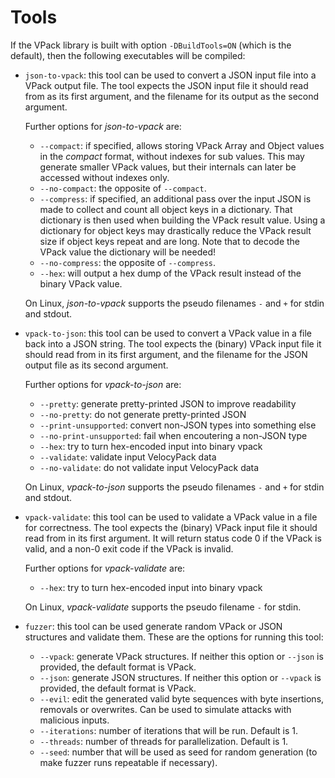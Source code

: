 Tools
=====

If the VPack library is built with option `-DBuildTools=ON` (which is the default), 
then the following executables will be compiled:

* `json-to-vpack`: this tool can be used to convert a JSON input file into a VPack
  output file. The tool expects the JSON input file it should read from as its first 
  argument, and the filename for its output as the second argument.

  Further options for *json-to-vpack* are:
  * `--compact`: if specified, allows storing VPack Array and Object values in the 
    *compact* format, without indexes for sub values. This may generate smaller VPack 
    values, but their internals can later be accessed without indexes only.
  * `--no-compact`: the opposite of `--compact`.
  * `--compress`: if specified, an additional pass over the input JSON is made to
    collect and count all object keys in a dictionary. That dictionary is then used
    when building the VPack result value. Using a dictionary for object keys may
    drastically reduce the VPack result size if object keys repeat and are long.
    Note that to decode the VPack value the dictionary will be needed! 
  * `--no-compress`: the opposite of `--compress`.
  * `--hex`: will output a hex dump of the VPack result instead of the binary VPack
    value.

  On Linux, *json-to-vpack* supports the pseudo filenames `-` and `+` for stdin and
  stdout.

* `vpack-to-json`: this tool can be used to convert a VPack value in a file back into
  a JSON string. The tool expects the (binary) VPack input file it should read from 
  in its first argument, and the filename for the JSON output file as its second argument.

  Further options for *vpack-to-json* are:
  * `--pretty`: generate pretty-printed JSON to improve readability
  * `--no-pretty`: do not generate pretty-printed JSON
  * `--print-unsupported`: convert non-JSON types into something else
  * `--no-print-unsupported`: fail when encoutering a non-JSON type
  * `--hex`: try to turn hex-encoded input into binary vpack
  * `--validate`: validate input VelocyPack data
  * `--no-validate`: do not validate input VelocyPack data

  On Linux, *vpack-to-json* supports the pseudo filenames `-` and `+` for stdin and
  stdout.

* `vpack-validate`: this tool can be used to validate a VPack value in a file for
  correctness. The tool expects the (binary) VPack input file it should read from 
  in its first argument. It will return status code 0 if the VPack is valid, and
  a non-0 exit code if the VPack is invalid.

  Further options for *vpack-validate* are:
  * `--hex`: try to turn hex-encoded input into binary vpack

  On Linux, *vpack-validate* supports the pseudo filename `-` for stdin.
 
* `fuzzer`: this tool can be used generate random VPack or JSON structures and 
  validate them. 
  These are the options for running this tool:
  * `--vpack`: generate VPack structures. If neither this option or `--json` is
    provided, the default format is VPack.
  * `--json`: generate JSON structures. If neither this option or `--vpack` is
    provided, the default format is VPack.
  * `--evil`: edit the generated valid byte sequences with byte insertions, 
    removals or overwrites. Can be used to simulate attacks with malicious 
    inputs.
  * `--iterations`: number of iterations that will be run. Default is 1.
  * `--threads`: number of threads for parallelization. Default is 1.
  * `--seed`: number that will be used as seed for random generation (to make
    fuzzer runs repeatable if necessary). 
